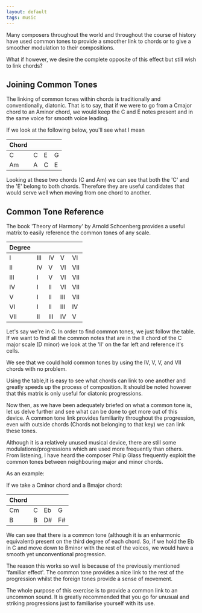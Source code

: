 ```yaml
---
layout: default
tags: music
---
```


Many composers throughout the world and throughout the course of history have used common tones to provide a smoother link to chords or to give a smoother modulation to their compositions.

What if however, we desire the complete opposite of this effect but still wish to link chords?

## Joining Common Tones

The linking of common tones within chords is traditionally and conventionally, diatonic. That is to say, that if we were to go from a Cmajor chord to an Aminor chord, we would keep the C and E notes present and in the same voice for smooth voice leading.

If we look at the following below, you'll see what  I mean

 Chord    |                    |               |    |   
 ----------|-------------|-----------|--
C              |  C               | E             | G      
Am          |  A                | C            | E     

Looking at these two chords (C and Am) we can see that both the 'C' and the 'E' belong to both chords. Therefore they are useful candidates that would serve well when moving from one chord to another.

## Common Tone Reference


The book 'Theory of Harmony' by Arnold Schoenberg provides a useful matrix to easily reference the common tones of any scale.

Degree |                      |                  |     |       |
 ----------|--------------|------------|---|------
I               |  III                 | IV             | V  | VI    
II              |  IV                 | V             | VI  | VII    
III             |  I                 | V             | VI  | VII   
IV             |  I                 | II             | VI  | VII   
V              |  I                 | II             | III  | VII    
VI             |  I                 | II             | III  | IV    
VII            |  II                 | III             | IV  | V

Let's say we're in C. In order to find common tones, we just follow the table. If we want to find all the common notes that are in the II chord of the C major scale (D minor) we look at the 'II' on the far left and reference it's cells.

We see that we could hold common tones by using the IV, V, V, and VII chords with no problem.

Using the table,it is easy to see what chords can link to one another and greatly speeds up the process of composition. It should be noted however that this matrix is only useful for diatonic progressions.

Now then, as we have been adequately briefed on what a common tone is, let us delve further and see what can be done to get more out of this device. A common tone link provides familiarity throughout the progression, even with outside chords (Chords not belonging to that key) we can link these tones.

Although it is a relatively unused musical device, there are still some modulations/progressions which are used more frequently than others. From listening, I have heard the composer Philip Glass frequently exploit the common tones between neighbouring major and minor chords.

As an example:

If we take a Cminor chord and a Bmajor chord:

 Chord    |                    |               |    |   
 ----------|-------------|-----------|--
Cm              |  C               | Eb             | G      
B          |  B                | D#            | F#     

We can see that there is a common tone (although it is an enharmonic equivalent) present on the third degree of each chord. So, if we hold the Eb in C and move down to Bminor with the rest of the voices, we would have a smooth yet unconventional progression.

The reason this works so well is because of the previously mentioned 'familiar effect'. The common tone provides a nice link to the rest of the progression whilst the foreign tones provide a sense of movement.

The whole purpose of this exercise is to provide a common link to an uncommon sound. It is greatly recommended that you go for unusual and striking progressions just to familiarise yourself with its use.
